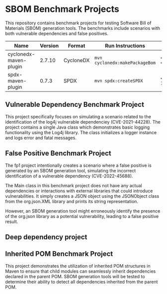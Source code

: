 # SBOM Benchmark Projects

This repository contains benchmark projects for testing Software Bill of Materials (SBOM) generation tools. The benchmarks include scenarios with both vulnerable dependencies and false positives.

| Name                     | Version  | Format    | Run Instructions                        | Report Location                   |
|--------------------------|----------|-----------|-----------------------------------------|----------------------------------|
| cyclonedx-maven-plugin   | 2.7.10   | CycloneDX | `mvn cyclonedx:makePackageBom`         | `<project.home>/target/CycloneDX-Sbom.xml` `<project.home>/target/CycloneDX-Sbom.json` |
| spdx-maven-plugin        | 0.7.3    | SPDX      | `mvn spdx:createSPDX`                   | `<project.home>/target/site/sbom.benchmark_log4j-1.0-SNAPSHOT.spdx.json` |


## Vulnerable Dependency Benchmark Project

This project specifically focuses on simulating a scenario related to the identification of the log4j vulnerable dependenciey (CVE-2021-44228). The project contains a single Java class which demonstrates basic logging functionality using the Log4j library. The class initializes a logger instance and logs error and fatal messages.


## False Positive Benchmark Project

The fp1 project intentionally creates a scenario where a false positive is generated by an SBOM generation tool, simulating the incorrect identification of a vulnerable dependency (CVE-2022-45688).

The Main class in this benchmark project does not have any actual dependencies or interactions with external libraries that could introduce vulnerabilities. It simply creates a JSON object using the JSONObject class from the org.json.XML library and prints its string representation.

However, an SBOM generation tool might erroneously identify the presence of the org.json library as a potential vulnerability, leading to a false positive result.

## Deep dependency project

## Inherited POM Benchmark Project
This project demonstrates the utilization of inherited POM structures in Maven to ensure that child modules can seamlessly inherit dependencies declared in the parent POM. SBOM generation tools will be tested to determine their ability to detect all dependencies inherited from the parent POM.
